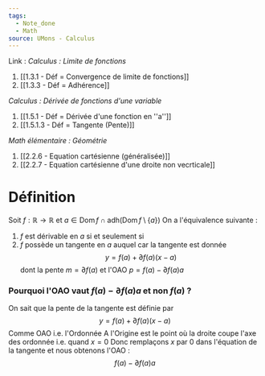 ```yaml
---
tags:
  - Note_done
  - Math
source: UMons - Calculus
---
```


Link :
_Calculus : Limite de fonctions_
1. [[1.3.1 - Déf = Convergence de limite de fonctions]]
1. [[1.3.3 - Déf = Adhérence]]

_Calculus : Dérivée de fonctions d'une variable_
1. [[1.5.1 - Déf = Dérivée d'une fonction en ''a'']]
2. [[1.5.1.3 - Déf = Tangente (Pente)]]

_Math élémentaire : Géométrie_
1. [[2.2.6 - Equation cartésienne (généralisée)]]
2. [[2.2.7 - Equation cartésienne d'une droite non vecrticale]]

# Définition
Soit $f : \mathbb{R} \to \mathbb{R}$ et $a \in \operatorname{Dom}f \cap \operatorname{adh(Dom}f\setminus \{a\})$ 
On a l'équivalence suivante :
1. $f$ est dérivable en $a$ si et seulement si
2. $f$ possède un tangente en $a$ auquel car la tangente est donnée $$y = f(a) + \partial f(a)(x-a)$$ dont la pente $m = \partial f(a)$ et l'OAO $p = f(a) - \partial f(a)a$

### Pourquoi l'OAO vaut $f(a) - \partial f(a)a$  et non $f(a)$ ?
On sait que la pente de la tangente est définie par $$y = f(a) + \partial f(a)(x-a)$$
Comme OAO i.e. l'Ordonnée A l'Origine est le point où la droite coupe l'axe des ordonnée i.e. quand $x = 0$ 
Donc remplaçons $x$ par $0$ dans l'équation de la tangente et nous obtenons l'OAO : $$f(a) - \partial f(a)a$$